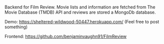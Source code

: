 Backend for Film Review.
Movie lists and information are fetched from The Movie Database (TMDB) API and reviews are stored a MongoDb database.

Demo: https://sheltered-wildwood-50447.herokuapp.com/ (Feel free to post something)

Frontend: https://github.com/benjaminvaughn91/FilmReview
